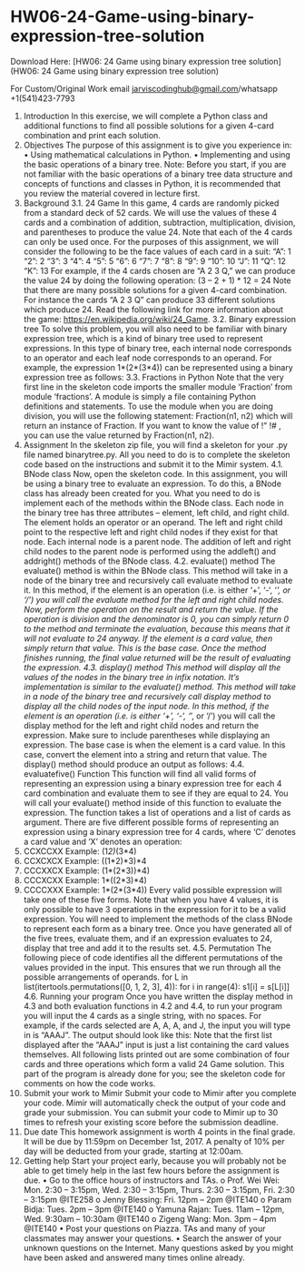 # HW06-24-Game-using-binary-expression-tree-solution

Download Here: [HW06: 24 Game using binary expression tree solution](HW06: 24 Game using binary expression tree solution)

For Custom/Original Work email jarviscodinghub@gmail.com/whatsapp +1(541)423-7793

1. Introduction
In this exercise, we will complete a Python class and additional functions to find all possible
solutions for a given 4-card combination and print each solution.
2. Objectives
The purpose of this assignment is to give you experience in:
• Using mathematical calculations in Python.
• Implementing and using the basic operations of a binary tree.
Note: Before you start, if you are not familiar with the basic operations of a binary tree data structure
and concepts of functions and classes in Python, it is recommended that you review the material covered
in lecture first.
3. Background
3.1. 24 Game
In this game, 4 cards are randomly picked from a standard deck of 52 cards. We will use the
values of these 4 cards and a combination of addition, subtraction, multiplication, division, and
parentheses to produce the value 24. Note that each of the 4 cards can only be used once.
For the purposes of this assignment, we will consider the following to be the face values of each
card in a suit:
“A”: 1
“2”: 2
“3”: 3
“4”: 4
“5”: 5
“6”: 6
“7”: 7
“8”: 8
“9”: 9
“10”: 10
“J”: 11
“Q”: 12
“K”: 13
For example, if the 4 cards chosen are “A 2 3 Q,” we can produce the value 24 by doing the
following operation:
(3 – 2 + 1) * 12 = 24
Note that there are many possible solutions for a given 4-card combination. For instance the
cards “A 2 3 Q” can produce 33 different solutions which produce 24. Read the following link
for more information about the game: https://en.wikipedia.org/wiki/24_Game.
3.2. Binary expression tree
To solve this problem, you will also need to be familiar with binary expression tree, which is a
kind of binary tree used to represent expressions. In this type of binary tree, each internal node
corresponds to an operator and each leaf node corresponds to an operand.
For example, the expression 1*(2*(3*4)) can be represented using a binary expression tree as
follows:
3.3. Fractions in Python
Note that the very first line in the skeleton code imports the smaller module ‘Fraction’ from
module ‘fractions’. A module is simply a file containing Python definitions and statements.
To use the module when you are doing division, you will use the following statement:
Fraction(n1, n2)
which will return an instance of Fraction. If you want to know the value of !”
!#
, you can use the
value returned by Fraction(n1, n2).
4. Assignment
In the skeleton zip file, you will find a skeleton for your .py file named binarytree.py. All you
need to do is to complete the skeleton code based on the instructions and submit it to the
Mimir system.
4.1. BNode class
Now, open the skeleton code. In this assignment, you will be using a binary tree to evaluate an
expression. To do this, a BNode class has already been created for you. What you need to do is
implement each of the methods within the BNode class.
Each node in the binary tree has three attributes – element, left child, and right child. The
element holds an operator or an operand. The left and right child point to the respective left
and right child nodes if they exist for that node. Each internal node is a parent node. The
addition of left and right child nodes to the parent node is performed using the addleft() and
addright() methods of the BNode class.
4.2. evaluate() method
The evaluate() method is within the BNode class. This method will take in a node of the binary
tree and recursively call evaluate method to evaluate it.
In this method, if the element is an operation (i.e. is either ‘+’, ‘-‘, ‘*’, or ‘/’) you will call the
evaluate method for the left and right child nodes. Now, perform the operation on the result
and return the value. If the operation is division and the denominator is 0, you can simply
return 0 to the method and terminate the evaluation, because this means that it will not
evaluate to 24 anyway.
If the element is a card value, then simply return that value. This is the base case.
Once the method finishes running, the final value returned will be the result of evaluating the
expression.
4.3. display() method
This method will display all the values of the nodes in the binary tree in infix notation. It’s
implementation is similar to the evaluate() method. This method will take in a node of the
binary tree and recursively call display method to display all the child nodes of the input node.
In this method, if the element is an operation (i.e. is either ‘+’, ‘-‘, ‘*’, or ‘/’) you will call the
display method for the left and right child nodes and return the expression. Make sure to
include parentheses while displaying an expression.
The base case is when the element is a card value. In this case, convert the element into a string
and return that value.
The display() method should produce an output as follows:
4.4. evaluatefive() Function
This function will find all valid forms of representing an expression using a binary expression
tree for each 4 card combination and evaluate them to see if they are equal to 24. You will call
your evaluate() method inside of this function to evaluate the expression. The function takes a
list of operations and a list of cards as argument.
There are five different possible forms of representing an expression using a binary expression
tree for 4 cards, where ‘C’ denotes a card value and ‘X’ denotes an operation:
1. CCXCCXX
Example: (1*2)*(3*4)
2. CCXCXCX
Example: ((1*2)*3)*4
3. CCCXXCX
Example: (1*(2*3))*4)
4. CCCXCXX
Example: 1*((2*3)*4)
5. CCCCXXX
Example: 1*(2*(3*4))
Every valid possible expression will take one of these five forms. Note that when you have 4
values, it is only possible to have 3 operations in the expression for it to be a valid expression.
You will need to implement the methods of the class BNode to represent each form as a binary
tree. Once you have generated all of the five trees, evaluate them, and if an expression
evaluates to 24, display that tree and add it to the results set.
4.5. Permutation
The following piece of code identifies all the different permutations of the values provided in
the input. This ensures that we run through all the possible arrangements of operands.
for L in list(itertools.permutations([0, 1, 2, 3], 4)):
for i in range(4):
s1[i] = s[L[i]]
4.6. Running your program
Once you have written the display method in 4.3 and both evaluation functions in 4.2 and 4.4,
to run your program you will input the 4 cards as a single string, with no spaces. For example, if
the cards selected are A, A, A, and J, the input you will type in is “AAAJ”.
The output should look like this:
Note that the first list displayed after the “AAAJ” input is just a list containing the card values
themselves. All following lists printed out are some combination of four cards and three
operations which form a valid 24 Game solution.
This part of the program is already done for you; see the skeleton code for comments on how
the code works.
5. Submit your work to Mimir
Submit your code to Mimir after you complete your code. Mimir will automatically check the
output of your code and grade your submission. You can submit your code to Mimir up to 30
times to refresh your existing score before the submission deadline.
6. Due date
This homework assignment is worth 4 points in the final grade. It will be due by 11:59pm on
December 1st, 2017. A penalty of 10% per day will be deducted from your grade, starting at
12:00am.
7. Getting help
Start your project early, because you will probably not be able to get timely help in the last few
hours before the assignment is due.
• Go to the office hours of instructors and TAs.
o Prof. Wei Wei: Mon. 2:30 – 3:15pm, Wed. 2:30 – 3:15pm, Thurs. 2:30 – 3:15pm,
Fri. 2:30 – 3:15pm @ITE258
o Jenny Blessing: Fri. 12pm – 2pm @ITE140
o Param Bidja: Tues. 2pm – 3pm @ITE140
o Yamuna Rajan: Tues. 11am – 12pm, Wed. 9:30am – 10:30am @ITE140
o Zigeng Wang: Mon. 3pm – 4pm @ITE140
• Post your questions on Piazza. TAs and many of your classmates may answer your
questions.
• Search the answer of your unknown questions on the Internet. Many questions asked by
you might have been asked and answered many times online already.
